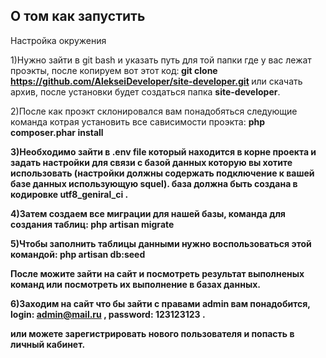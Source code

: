 ## О том как запустить

Настройка окружения

1)Нужно зайти в git bash и указать путь для той папки где у вас лежат проэкты, после копируем вот этот код:<strong> git clone https://github.com/AlekseiDeveloper/site-developer.git </strong> или скачать архив, после установки будет создаться папка <b>site-developer</b>.

2)После как проэкт склонировался вам понадобяться следующие команда
котрая установить все сависимости проэкта: <b>php composer.phar install<b>

3)Необходимо зайти в <strong> .env </strong> file  который находится в корне проекта и
 задать настройки для связи с базой данных которую вы хотите использовать (настройки должны содержать подключение к вашей базе данных использующую squel). база должна быть создана в кодировке utf8_geniral_ci .
 
4)Затем создаем все миграции для нашей базы, команда для создания таблиц: <b> php artisan migrate </b> 

5)Чтобы заполнить таблицы данными нужно воспользоваться этой командой: <b> php artisan db:seed </b>  

После можите зайти на сайт и посмотреть результат выполненых команд или посмотреть их выполнение в базах данных.

6)Заходим на сайт что бы зайти с правами admin вам понадобится, login: <strong> admin@mail.ru </b> , password: <strong> 123123123 </b>.

 или можете зарегистрировать нового пользователя и попасть в личный кабинет.

